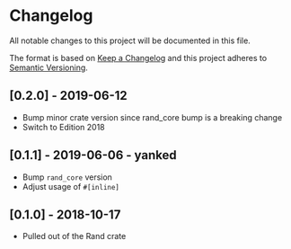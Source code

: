 # Changelog
All notable changes to this project will be documented in this file.

The format is based on [Keep a Changelog](http://keepachangelog.com/en/1.0.0/)
and this project adheres to [Semantic Versioning](https://semver.org/spec/v2.0.0.html).

## [0.2.0] - 2019-06-12
- Bump minor crate version since rand_core bump is a breaking change
- Switch to Edition 2018

## [0.1.1] - 2019-06-06 - yanked
- Bump `rand_core` version
- Adjust usage of `#[inline]`

## [0.1.0] - 2018-10-17
- Pulled out of the Rand crate
